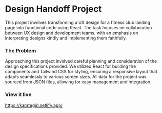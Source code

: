 # Design Handoff Project

This project involves transforming a UX design for a fitness club landing page into functional code using React. The task focuses on collaboration between UX design and development teams, with an emphasis on interpreting designs kindly and implementing them faithfully.

### The Problem

Approaching this project involved careful planning and consideration of the design specifications provided. We utilized React for building the components and Tailwind CSS for styling, ensuring a responsive layout that adapts seamlessly to various screen sizes. All data for the project was sourced from JSON files, allowing for easy management and integration.

### View it live

https://karategirl.netlify.app/
